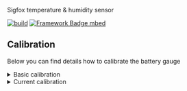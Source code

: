 Sigfox temperature & humidity sensor

[![build](https://github.com/pilotak/sigfox-th-sensor/workflows/build/badge.svg)](https://github.com/pilotak/sigfox-th-sensor/actions)
[![Framework Badge mbed](https://img.shields.io/badge/framework-mbed-008fbe.svg)](https://os.mbed.com/)

## Calibration
Below you can find details how to calibrate the battery gauge

<details>
<summary>Basic calibration</summary>

Run following code in order to prepare & calibrate the battery gauge. Apply precisely 3.6V to battery clips and place the board to 24°C *(or adjust these values below)*.
> **Really important** to power the board via programming header during calibration (no current can flow through battery).
Be careful! the board runs at +2V5 so the programmer has to have a same voltage levels or the regulator must not be populated when powering/programming at +3V3.

```cpp
#include "mbed.h"
#include "BQ35100.h"

BQ35100 gauge(GAUGE_ENABLE_PIN);
I2C i2c(I2C_SDA, I2C_SCL);

int main() {
    if (gauge.init(&i2c)) {
        debug("Init OK\n");

    } else {
        debug("Could not init the gauge\n");
        return 0;
    }

    if (gauge.setSecurityMode(BQ35100::SECURITY_UNSEALED)) {
        debug("Device unsealed\n");

    } else {
        debug("Unseal failed\n");
        return 0;
    }

    ThisThread::sleep_for(1s);

    if (gauge.setGaugeMode(BQ35100::ACCUMULATOR_MODE)) {
        debug("Gauge mode set\n");

    } else {
        debug("Set gauge mode failed\n");
        return 0;
    }

    ThisThread::sleep_for(1s);

    if (gauge.setDesignCapacity(3800)) {
        debug("Design capacity set\n");

    } else {
        debug("Design capacity set failed\n");
        return 0;
    }

    ThisThread::sleep_for(1s);

    if (gauge.setBatteryAlert(0)) { // no alerts
        debug("Alerts cleared\n");

    } else {
        debug("Alert clear failed\n");
        return 0;
    }

    ThisThread::sleep_for(1s);

    if (gauge.startGauge()) {
        debug("Gauge started\n");

    } else {
        debug("Could not start the gauge\n");
        return 0;
    }

    ThisThread::sleep_for(1s);

    if (gauge.calibrateVoltage(3600)) { // mV
        debug("Voltage calibration successful\n");

    } else {
        debug("Voltage calibration failed\n");
        return 0;
    }

    ThisThread::sleep_for(1s);

    if (gauge.performCCOffset()) {
        debug("CC offset successful\n");

    } else {
        debug("CC offset failed\n");
        return 0;
    }

    ThisThread::sleep_for(1s);

    if (gauge.performBoardOffset()) {
        debug("Board offset successful\n");

    } else {
        debug("Board offset failed\n");
        return 0;
    }

    ThisThread::sleep_for(1s);

    if (gauge.useInternalTemp(true) && gauge.calibrateTemperature(240)) { // 0.1°C
        debug("Internal temperature calibration successful\n");

    } else {
        debug("Internal temperature calibration failed\n");
        return 0;
    }

    ThisThread::sleep_for(1s);

    if (gauge.useInternalTemp(false) && gauge.calibrateTemperature(240)) { // 0.1°C
        debug("External temperature calibration successful\n");

    } else {
        debug("External temperature calibration failed\n");
        return 0;
    }

    debug("Done\n");

    gauge.setSecurityMode(BQ35100::SECURITY_SEALED);
}
```
</details>

<details>
<summary>Current calibration</summary>

Run following code in order to calibrate flow current for battery gauge. Apply 100mA load *(or adjust these values below)* between "battery +" and GND (**not** battery -)
```cpp
#include "mbed.h"
#include "BQ35100.h"

BQ35100 gauge(GAUGE_ENABLE_PIN);
I2C i2c(I2C_SDA, I2C_SCL);

int main() {
    if (gauge.init(&i2c)) {
        debug("Init OK\n");

    } else {
        debug("Could not init the gauge\n");
        return 0;
    }

    ThisThread::sleep_for(5s);

    if (gauge.setSecurityMode(BQ35100::SECURITY_UNSEALED)) {
        debug("Device unsealed\n");

    } else {
        debug("Unseal failed\n");
        return 0;
    }

    ThisThread::sleep_for(1s);

    if (gauge.setGaugeMode(BQ35100::ACCUMULATOR_MODE)) {
        debug("Gauge mode set\n");

    } else {
        debug("Set gauge mode failed\n");
        return 0;
    }

    ThisThread::sleep_for(1s);

    if (gauge.startGauge()) {
        debug("Gauge started\n");

    } else {
        debug("Could not start the gauge\n");
        return 0;
    }

    debug("Apply 100mA current within next 10s\n");

    ThisThread::sleep_for(10s);

    if (gauge.calibrateCurrent(100)) { // mA
        debug("Current calibration successful\n");

    } else {
        debug("Current calibration failed\n");
        return 0;
    }

    debug("Done\n");

    gauge.setSecurityMode(BQ35100::SECURITY_SEALED);
}
```
</details>
